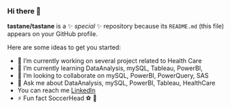 ### Hi there 👋


**tastane/tastane** is a ✨ _special_ ✨ repository because its `README.md` (this file) appears on your GitHub profile.

Here are some ideas to get you started:

- 🔭 I’m currently working on several project related to Health Care 
- 🌱 I’m currently learning DataAnalysis, mySQL, Tableau, PowerBI, 
- 👯 I’m looking to collaborate on mySQL, PowerBI, PowerQuery, SAS 
- 💬 Ask me about DataAnalysis, mySQL, PowerBI, Tableau, HealthCare
- You can reach me <a href="www.linkedin.com/in/evren-tastan"> LinkedIn </a>
- ⚡ Fun fact SoccerHead ⚽ 🧠

